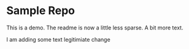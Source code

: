 # Sample Repo

This is a demo.  The readme is now a little less sparse.  A bit more text.

I am adding some text
legitimiate change
